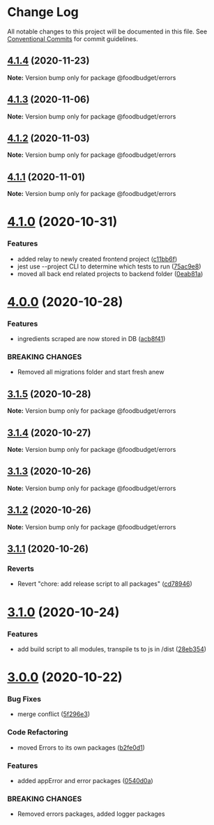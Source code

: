 # Change Log

All notable changes to this project will be documented in this file.
See [Conventional Commits](https://conventionalcommits.org) for commit guidelines.

## [4.1.4](https://github.com/Lilmortal/foodbudget/compare/@foodbudget/errors@4.1.3...@foodbudget/errors@4.1.4) (2020-11-23)

**Note:** Version bump only for package @foodbudget/errors





## [4.1.3](https://github.com/Lilmortal/foodbudget/compare/@foodbudget/errors@4.1.2...@foodbudget/errors@4.1.3) (2020-11-06)

**Note:** Version bump only for package @foodbudget/errors





## [4.1.2](https://github.com/Lilmortal/foodbudget/compare/@foodbudget/errors@4.1.1...@foodbudget/errors@4.1.2) (2020-11-03)

**Note:** Version bump only for package @foodbudget/errors





## [4.1.1](https://github.com/Lilmortal/foodbudget/compare/@foodbudget/errors@4.1.0...@foodbudget/errors@4.1.1) (2020-11-01)

**Note:** Version bump only for package @foodbudget/errors





# [4.1.0](https://github.com/Lilmortal/foodbudget/compare/@foodbudget/errors@4.0.0...@foodbudget/errors@4.1.0) (2020-10-31)


### Features

* added relay to newly created frontend project ([c11bb6f](https://github.com/Lilmortal/foodbudget/commit/c11bb6f9dd351f220a0f0902d5eaab9464733502))
* jest use --project CLI to determine which tests to run ([75ac9e8](https://github.com/Lilmortal/foodbudget/commit/75ac9e89850f19688052635f0406e88ed83db24b))
* moved all back end related projects to backend folder ([0eab81a](https://github.com/Lilmortal/foodbudget/commit/0eab81a1a50239c2aa566acb64ad2377d281aa93))





# [4.0.0](https://github.com/Lilmortal/foodbudget/compare/@foodbudget/errors@3.1.5...@foodbudget/errors@4.0.0) (2020-10-28)


### Features

* ingredients scraped are now stored in DB ([acb8f41](https://github.com/Lilmortal/foodbudget/commit/acb8f4129150d11eb322028cb9a764e5c99bce49))


### BREAKING CHANGES

* Removed all migrations folder and start fresh anew





## [3.1.5](https://github.com/Lilmortal/foodbudget/compare/@foodbudget/errors@3.1.4...@foodbudget/errors@3.1.5) (2020-10-28)

**Note:** Version bump only for package @foodbudget/errors





## [3.1.4](https://github.com/Lilmortal/foodbudget/compare/@foodbudget/errors@3.1.3...@foodbudget/errors@3.1.4) (2020-10-27)

**Note:** Version bump only for package @foodbudget/errors





## [3.1.3](https://github.com/Lilmortal/foodbudget/compare/@foodbudget/errors@3.1.2...@foodbudget/errors@3.1.3) (2020-10-26)

**Note:** Version bump only for package @foodbudget/errors





## [3.1.2](https://github.com/Lilmortal/foodbudget/compare/@foodbudget/errors@3.1.1...@foodbudget/errors@3.1.2) (2020-10-26)

**Note:** Version bump only for package @foodbudget/errors





## [3.1.1](https://github.com/Lilmortal/foodbudget/compare/@foodbudget/errors@3.1.0...@foodbudget/errors@3.1.1) (2020-10-26)


### Reverts

* Revert "chore: add release script to all packages" ([cd78946](https://github.com/Lilmortal/foodbudget/commit/cd789460dfde6ddfc73cddadb90f08ed02e52f72))





# [3.1.0](https://github.com/Lilmortal/foodbudget/compare/@foodbudget/errors@3.0.0...@foodbudget/errors@3.1.0) (2020-10-24)


### Features

* add build script to all modules, transpile ts to js in /dist ([28eb354](https://github.com/Lilmortal/foodbudget/commit/28eb354ce6879195e9479a589ca448e78263d5fb))





# [3.0.0](https://github.com/Lilmortal/foodbudget/compare/@foodbudget/errors@2.0.1...@foodbudget/errors@3.0.0) (2020-10-22)


### Bug Fixes

* merge conflict ([5f296e3](https://github.com/Lilmortal/foodbudget/commit/5f296e3fa85dc30eef07633c5f12f88aecc3635f))


### Code Refactoring

* moved Errors to its own packages ([b2fe0d1](https://github.com/Lilmortal/foodbudget/commit/b2fe0d1228feb2c392144d8dbfe50f56253f993a))


### Features

* added appError and error packages ([0540d0a](https://github.com/Lilmortal/foodbudget/commit/0540d0a7224639d3212ddef5f92804200464d170))


### BREAKING CHANGES

* Removed errors packages, added logger packages
